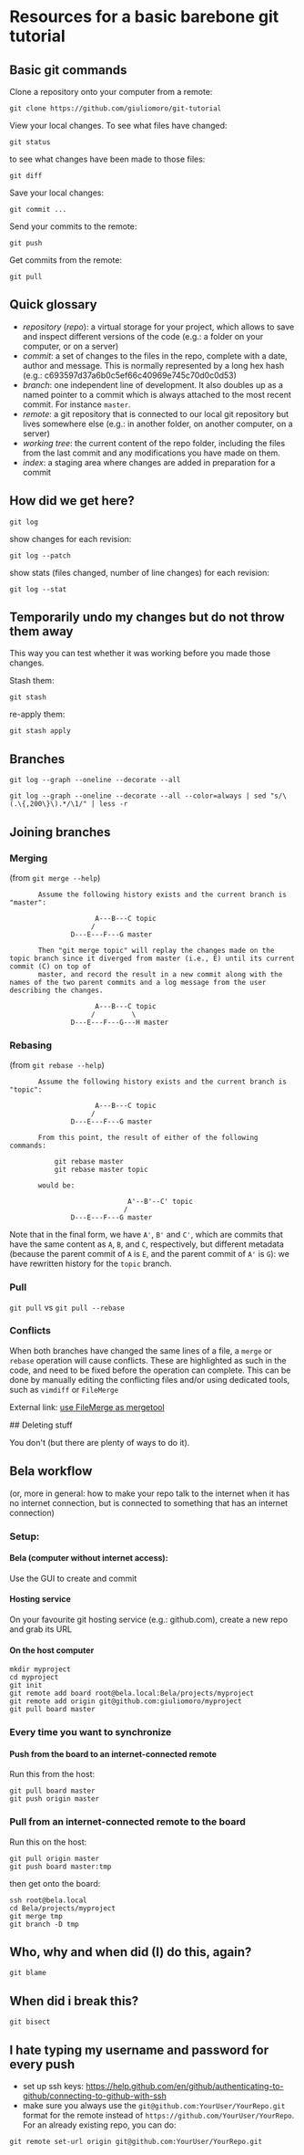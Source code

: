 # Resources for a basic barebone git tutorial

## Basic git commands

Clone a repository onto your computer from a remote:
```
git clone https://github.com/giuliomoro/git-tutorial
```

View your local changes. To see what files have changed:
```
git status
```
to see what changes have been made to those files:
```
git diff
```

Save your local changes:
```
git commit ...
```

Send your commits to the remote:
```
git push
```

Get commits from the remote:
```
git pull
```

## Quick glossary

- _repository_ (_repo_): a virtual storage for your project, which allows to save and inspect different versions of the code (e.g.: a folder on your computer, or on a server)
- _commit_: a set of changes to the files in the repo, complete with a date, author and message. This is normally represented by a long hex hash (e.g.: c693597d37a6b0c5ef66c40969e745c70d0c0d53)
- _branch_: one independent line of development. It also doubles up as a named pointer to a commit which is always attached to the most recent commit. For instance `master`.
- _remote_: a git repository that is connected to our local git repository but lives somewhere else (e.g.: in another folder, on another computer, on a server)
- _working tree_: the current content of the repo folder, including the files from the last commit and any modifications you have made on them.
- _index_: a staging area where changes are added in preparation for a commit

## How did we get here?

```
git log
```

show changes for each revision:
```
git log --patch
```

show stats (files changed, number of line changes) for each revision:

```
git log --stat
```

## Temporarily undo my changes but do not throw them away

This way you can test whether it was working before you made those changes.

Stash them:
```
git stash
```
re-apply them:
```
git stash apply
```

## Branches

```
git log --graph --oneline --decorate --all
```

```
git log --graph --oneline --decorate --all --color=always | sed "s/\(.\{,200\}\).*/\1/" | less -r
```

## Joining branches

### Merging

(from `git merge --help`)

```
       Assume the following history exists and the current branch is "master":

                     A---B---C topic
                    /
               D---E---F---G master

       Then "git merge topic" will replay the changes made on the topic branch since it diverged from master (i.e., E) until its current commit (C) on top of
       master, and record the result in a new commit along with the names of the two parent commits and a log message from the user describing the changes.

                     A---B---C topic
                    /         \
               D---E---F---G---H master
```

### Rebasing

(from `git rebase --help`)

```
       Assume the following history exists and the current branch is "topic":

                     A---B---C topic
                    /
               D---E---F---G master

       From this point, the result of either of the following commands:

           git rebase master
           git rebase master topic

       would be:

                             A'--B'--C' topic
                            /
               D---E---F---G master
```

Note that in the final form, we have `A'`, `B'` and `C'`, which are commits that have the same content as `A`, `B`, and `C`, respectively, but different metadata (because the parent commit of `A` is `E`, and the parent commit of `A'` is `G`): we have rewritten history for the `topic` branch.

### Pull

`git pull` vs `git pull --rebase`

### Conflicts

When both branches have changed the same lines of a file, a `merge` or `rebase` operation will cause conflicts. These are highlighted as such in the code, and need to be fixed before the operation can complete. This can be done by manually editing the conflicting files and/or using dedicated tools, such as `vimdiff` or `FileMerge`

External link: [use FileMerge as mergetool](https://gist.github.com/bkeating/329690)

## Deleting stuff

You don't (but there are plenty of ways to do it).

## Bela workflow
(or, more in general: how to make your repo talk to the internet when it has no internet connection, but is connected to something that has an internet connection)

### Setup:

#### Bela (computer without internet access):

Use the GUI to create and commit

#### Hosting service

On your favourite git hosting service (e.g.: github.com), create a new repo and grab its URL

#### On the host computer

```
mkdir myproject
cd myproject
git init
git remote add board root@bela.local:Bela/projects/myproject
git remote add origin git@github.com:giuliomoro/myproject
git pull board master
```

### Every time you want to synchronize

#### Push from the board to an internet-connected remote

Run this from the host:
```
git pull board master
git push origin master
```

### Pull from an internet-connected remote to the board

Run this on the host:
```
git pull origin master
git push board master:tmp
```
then get onto the board:
```
ssh root@bela.local
cd Bela/projects/myproject
git merge tmp
git branch -D tmp
```

## Who, why and when did (I) do this, again?

```
git blame
```

## When did i break this?

```
git bisect
```

## I hate typing my username and password for every push

- set up ssh keys: https://help.github.com/en/github/authenticating-to-github/connecting-to-github-with-ssh
- make sure you always use the `git@github.com:YourUser/YourRepo.git` format for the remote instead of `https://github.com/YourUser/YourRepo`. For an already existing repo, you can do:

```
git remote set-url origin git@github.com:YourUser/YourRepo.git
```
